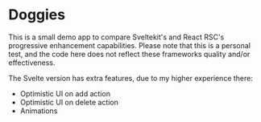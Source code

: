 # Doggies

This is a small demo app to compare Sveltekit's and React RSC's progressive enhancement capabilities. Please note that this is a personal test, and the code here does not reflect these frameworks quality and/or effectiveness.

The Svelte version has extra features, due to my higher experience there:

- Optimistic UI on add action
- Optimistic UI on delete action
- Animations
